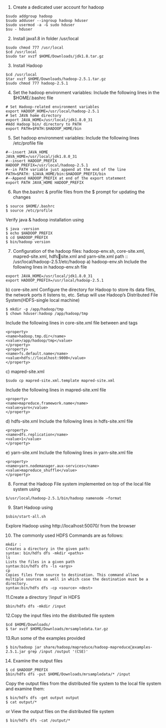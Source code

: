 1. Create a dedicated user account for hadoop
```
$sudo addgroup hadoop
$sudo adduser --ingroup hadoop hduser
$sudo usermod -a -G sudo hduser
$su - hduser
```
2. Install java1.8 in folder /usr/local
```
$sudo chmod 777 /usr/local
$cd /usr/local
$sudo tar xvzf $HOME/Downloads/jdk1.8.tar.gz
```
3. Install Hadoop
```
$cd /usr/local
$tar xvzf $HOME/Downloads/hadoop-2.5.1.tar.gz
$sudo chmod 777 hadoop-2.5.1
```
4. Set the hadoop environment variables: Include the following lines in the
$HOME/.bashrc file
```
# Set Hadoop-related environment variables 
export HADOOP_HOME=/usr/local/hadoop-2.5.1
# Set JAVA home directory
export JAVA_HOME=/usr/local/jdk1.8.0_31
#Add Hadoop bin/ directory to PATH
export PATH=$PATH:$HADOOP_HOME/bin
```
5. Set hadoop environment variables: Include the following lines /etc/profile file
```
#--insert JAVA_HOME 
JAVA_HOME=/usr/local/jdk1.8.0_31 
#--insert HADOOP_PREFIX
HADOOP_PREFIX=/usr/local/hadoop-2.5.1
#--in PATH variable just append at the end of the line 
PATH=$PATH: $JAVA_HOME/bin:$HADOOP_PREFIX/bin
#--Append HADOOP_PREFIX at end of the export statement 
export PATH JAVA_HOME HADOOP_PREFIX
```
6. Run the.bashrc & profile files from the $ prompt for updating the changes
```
$ source $HOME/.bashrc
$ source /etc/profile
```
Verify java & hadoop installation using
```
$ java -version
$ echo $HADOOP_PREFIX
$ cd $HADOOP_PREFIX
$ bin/hadoop version
```
7. Configuration of the hadoop files: hadoop-env.sh, core-site.xml, mapred-site.xml, hdfssite.xml and yarn-site.xml 
path :: /usr/local/hadoop-2.5.1/etc/hadoop
a) hadoop-env.sh
Include the following lines in hadoop-env.sh file
```
export JAVA_HOME=/usr/local/jdk1.8.0_31
export HADOOP_PREFIX=/usr/local/hadoop-2.5.1
```
b) core-site.xml
Configure the directory for Hadoop to store its data files, the network ports it listens to, etc. Setup will use Hadoop’s Distributed File System(HDFS-single local machine)
```
$ mkdir -p /app/hadoop/tmp
$ chown hduser:hadoop /app/hadoop/tmp
```
Include the following lines in core-site.xml file between <configuration> and </configuration> tags
```
<property>
<name>hadoop.tmp.dir</name>
<value>/app/hadoop/tmp</value>
</property>
<property>
<name>fs.default.name</name>
<value>hdfs://localhost:9000</value>
</property>
```
c) mapred-site.xml
```
$sudo cp mapred-site.xml.template mapred-site.xml
```
Include the following lines in mapred-site.xml file
```
<property>
<name>mapreduce.framework.name</name>
<value>yarn</value>
</property>
```
d) hdfs-site.xml
Include the following lines in hdfs-site.xml file
```
<property>
<name>dfs.replication</name>
<value>1</value>
</property>
```
e) yarn-site.xml
Include the following lines in yarn-site.xml file
```
<property>
<name>yarn.nodemanager.aux-services</name>
<value>mapreduce_shuffle</value>
</property>
```
8. Format the Hadoop File system implemented on top of the local file system using
```
$/usr/local/hadoop-2.5.1/bin/hadoop namenode –format
```
9. Start Hadoop using
```
$sbin/start-all.sh
```
Explore Hadoop using http://localhost:50070/ from the browser

10. The commonly used HDFS Commands are as follows:
```
mkdir :
Creates a directory in the given path:
syntax: bin/hdfs dfs -mkdir <paths>
ls
Lists the files in a given path 
syntax:bin/hdfs dfs -ls <args> 
cp
Copies files from source to destination. This command allows 
multiple sources as well in which case the destination must be a 
directory.
syntax:bin/hdfs dfs -cp <source> <dest>
```
11.Create a directory ‘/input’ in HDFS
```
$bin/hdfs dfs -mkdir /input
```
12.Copy the input files into the distributed file system
```
$cd $HOME/Downloads/
$ tar xvzf $HOME/Downloads/mrsampledata.tar.gz
```
13.Run some of the examples provided
```
$ bin/hadoop jar share/hadoop/mapreduce/hadoop-mapreduceexamples-2.5.1.jar grep /input /output '(CSE)'
```
14. Examine the output files
```
$ cd $HADOOP_PREFIX
$bin/hdfs dfs -put $HOME/Downloads/mrsampledata/* /input
```
Copy the output files from the distributed file system to the local file system and 
examine them:
```
$ bin/hdfs dfs -get output output
$ cat output/*
```
or
View the output files on the distributed file system
```
$ bin/hdfs dfs -cat /output/*
```

